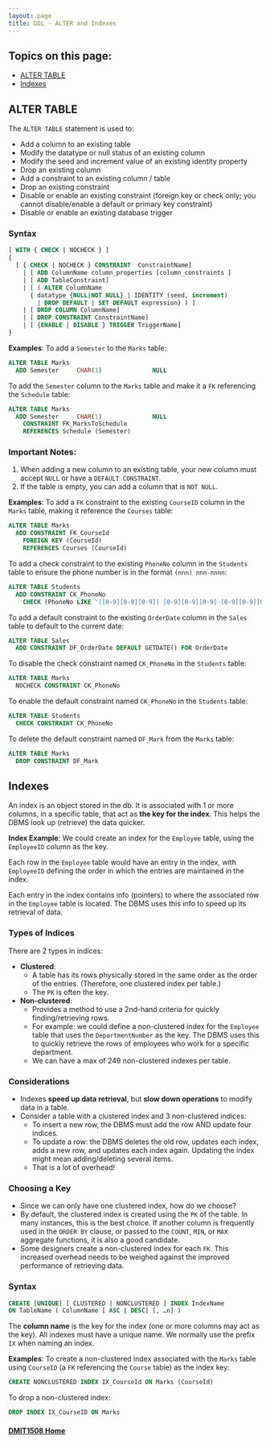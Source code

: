 ```yaml
---
layout: page
title: DDL - ALTER and Indexes
---
```


## Topics on this page:
* [ALTER TABLE](#alter)
* [Indexes](#indexes)

## <a ID="alter">ALTER TABLE</a>
The `ALTER TABLE` statement is used to:
* Add a column to an existing table
* Modify the datatype or null status of an existing column
* Modify the seed and increment value of an existing identity property
* Drop an existing column
* Add a constraint to an existing column / table
* Drop an existing constraint
* Disable or enable an existing constraint (foreign key or check only; you cannot disable/enable a default or primary key constraint)
* Disable or enable an existing database trigger

### Syntax

```sql
[ WITH { CHECK | NOCHECK } ]
{
  [ { CHECK | NOCHECK } CONSTRAINT  ConstraintName]
    | [ ADD ColumnName column_properties [column_constraints ]
    | [ ADD TableConstraint] 
    | [ ( ALTER ColumnName
      { datatype {NULL|NOT NULL} | IDENTITY (seed, increment) 
        | DROP DEFAULT | SET DEFAULT expression} ) ]
    | [ DROP COLUMN ColumnName]
    | [ DROP CONSTRAINT ConstraintName]
    | [ {ENABLE | DISABLE } TRIGGER TriggerName]
}
```

**Examples**:
To add a `Semester` to the `Marks` table:

```sql
ALTER TABLE Marks
  ADD Semester     CHAR(1)              NULL
```

To add the `Semester` column to the `Marks` table and make it a `FK` referencing the `Schedule` table:

```sql
ALTER TABLE Marks
  ADD Semester     CHAR(1)              NULL
    CONSTRAINT FK_MarksToSchedule
    REFERENCES Schedule (Semester)
```

### Important Notes:
1. When adding a new column to an existing table, your new column must accept `NULL` or have a `DEFAULT CONSTRAINT`.
2. If the table is empty, you can add a column that is `NOT NULL`.

**Examples**:
To add a `FK` constraint to the existing `CourseID` column in the `Marks` table, making it reference the `Courses` table:

```sql
ALTER TABLE Marks
  ADD CONSTRAINT FK_CourseId 
    FOREIGN KEY (CourseId) 
    REFERENCES Courses (CourseId)
```

To add a check constraint to the existing `PhoneNo` column in the `Students` table to ensure the phone number is in the format `(nnn) nnn-nnnn`:

```sql
ALTER TABLE Students
  ADD CONSTRAINT CK_PhoneNo
    CHECK (PhoneNo LIKE '([0-9][0-9][0-9]) [0-9][0-9][0-9]-[0-9][0-9][0-9][0-9]')
```

To add a default constraint to the existing `OrderDate` column in the `Sales` table to default to the current date:

```sql
ALTER TABLE Sales
  ADD CONSTRAINT DF_OrderDate DEFAULT GETDATE() FOR OrderDate
```

To disable the check constraint named `CK_PhoneNo` in the `Students` table:

```sql
ALTER TABLE Marks
  NOCHECK CONSTRAINT CK_PhoneNo
```

To enable the default constraint named `CK_PhoneNo` in the `Students` table:

```sql
ALTER TABLE Students
  CHECK CONSTRAINT CK_PhoneNo
```

To delete the default constraint named `DF_Mark` from the `Marks` table:

```sql
ALTER TABLE Marks
  DROP CONSTRAINT DF_Mark
```

## <a ID="indexes">Indexes</a>
An index is an object stored in the db. It is associated with 1 or more columns, in a specific table, that act as **the key for the index**. This helps the DBMS look up (retrieve) the data quicker.

**Index Example**:
We could create an index for the `Employee` table, using the `EmployeeID` column as the key.

Each row in the `Employee` table would have an entry in the index, with `EmployeeID` defining the order in which the entries are maintained in the index.

Each entry in the index contains info (pointers) to where the associated row in the `Employee` table is located. The DBMS uses this info to speed up its retrieval of data.

### Types of Indices
There are 2 types in indices:
* **Clustered**:
  * A table has its rows physically stored in the same order as the order of the entries. (Therefore, one clustered index per table.)
  * The `PK` is often the key.
* **Non-clustered**:
  * Provides a method to use a 2nd-hand criteria for quickly finding/retrieving rows.
  * For example: we could define a non-clustered index for the `Employee` table that uses the `DepartmentNumber` as the key. The DBMS uses this to quickly retrieve the rows of employees who work for a specific department.
  * We can have a max of 249 non-clustered indexes per table.

### Considerations
* Indexes **speed up data retrieval**, but **slow down operations** to modify data in a table.
* Consider a table with a clustered index and 3 non-clustered indices:
  * To insert a new row, the DBMS must add the row AND update four indices.
  * To update a row: the DBMS deletes the old row, updates each index, adds a new row, and updates each index again. Updating the index might mean adding/deleting several items.
  * That is a lot of overhead!

### Choosing a Key
* Since we can only have one clustered index, how do we choose?
* By default, the clustered index is created using the `PK` of the table. In many instances, this is the best choice. If another column is frequently used in the `ORDER BY` clause, or passed to the `COUNT`, `MIN`, or `MAX` aggregate functions, it is also a good candidate.
* Some designers create a non-clustered index for each `FK`. This increased overhead needs to be weighed against the improved performance of retrieving data.

### Syntax

```sql
CREATE [UNIQUE] [ CLUSTERED | NONCLUSTERED ] INDEX IndexName
ON TableName ( ColumnName [ ASC | DESC] [, …n] )
```

The **column name** is the key for the index (one or more columns may act as the key). All indexes must have a unique name. We normally use the prefix `IX` when naming an index.

**Examples**:
To create a non-clustered index associated with the `Marks` table using `CourseID` (a `FK` referencing the `Course` table) as the index key:

```sql
CREATE NONCLUSTERED INDEX IX_CourseId ON Marks (CourseId)
```

To drop a non-clustered index:

```sql
DROP INDEX IX_CourseID ON Marks
```

#### [DMIT1508 Home](../)